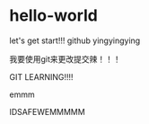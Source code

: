 # hello-world

let's get start!!!
github yingyingying


我要使用git来更改提交辣！！！

GIT LEARNING!!!!

emmm


IDSAFEWEMMMMM
